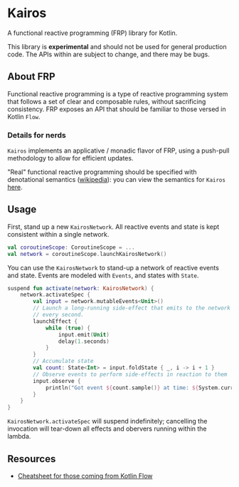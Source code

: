 # Kairos

A functional reactive programming (FRP) library for Kotlin.

This library is **experimental** and should not be used for general production
code. The APIs within are subject to change, and there may be bugs.

## About FRP

Functional reactive programming is a type of reactive programming system that
follows a set of clear and composable rules, without sacrificing consistency.
FRP exposes an API that should be familiar to those versed in Kotlin `Flow`.

### Details for nerds

`Kairos` implements an applicative / monadic flavor of FRP, using a push-pull
methodology to allow for efficient updates.

"Real" functional reactive programming should be specified with denotational
semantics ([wikipedia](https://en.wikipedia.org/wiki/Denotational_semantics)):
you can view the semantics for `Kairos` [here](docs/semantics.md).

## Usage

First, stand up a new `KairosNetwork`. All reactive events and state is kept
consistent within a single network.

``` kotlin
val coroutineScope: CoroutineScope = ...
val network = coroutineScope.launchKairosNetwork()
```

You can use the `KairosNetwork` to stand-up a network of reactive events and
state. Events are modeled with `Events`, and states with `State`.

``` kotlin
suspend fun activate(network: KairosNetwork) {
    network.activateSpec {
        val input = network.mutableEvents<Unit>()
        // Launch a long-running side-effect that emits to the network
        // every second.
        launchEffect {
            while (true) {
                input.emit(Unit)
                delay(1.seconds)
            }
        }
        // Accumulate state
        val count: State<Int> = input.foldState { _, i -> i + 1 }
        // Observe events to perform side-effects in reaction to them
        input.observe {
            println("Got event ${count.sample()} at time: ${System.currentTimeMillis()}")
        }
    }
}
```

`KairosNetwork.activateSpec` will suspend indefinitely; cancelling the invocation
will tear-down all effects and obervers running within the lambda.

## Resources

- [Cheatsheet for those coming from Kotlin Flow](docs/flow-to-kairos-cheatsheet.md)
